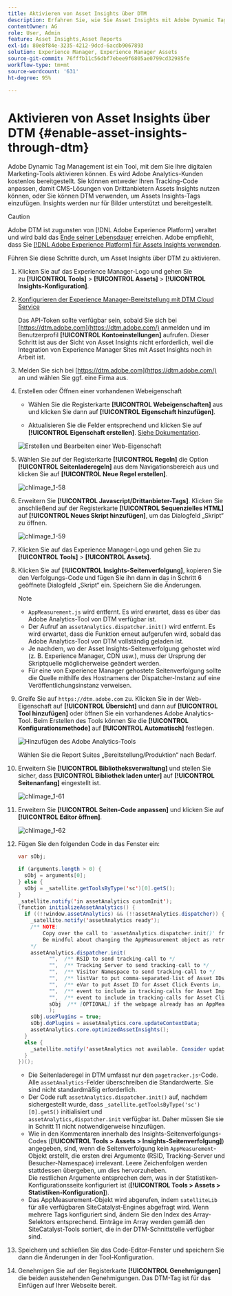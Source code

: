 ```yaml
---
title: Aktivieren von Asset Insights über DTM
description: Erfahren Sie, wie Sie Asset Insights mit Adobe Dynamic Tag Management (DTM) aktivieren können.
contentOwner: AG
role: User, Admin
feature: Asset Insights,Asset Reports
exl-id: 80e8f84e-3235-4212-9dcd-6acdb9067893
solution: Experience Manager, Experience Manager Assets
source-git-commit: 76fffb11c56dbf7ebee9f6805ae0799cd32985fe
workflow-type: tm+mt
source-wordcount: '631'
ht-degree: 95%

---
```


# Aktivieren von Asset Insights über DTM {#enable-asset-insights-through-dtm}

Adobe Dynamic Tag Management ist ein Tool, mit dem Sie Ihre digitalen Marketing-Tools aktivieren können. Es wird Adobe Analytics-Kunden kostenlos bereitgestellt. Sie können entweder Ihren Tracking-Code anpassen, damit CMS-Lösungen von Drittanbietern Assets Insights nutzen können, oder Sie können DTM verwenden, um Assets Insights-Tags einzufügen. Insights werden nur für Bilder unterstützt und bereitgestellt.

>[!CAUTION]
>
>Adobe DTM ist zugunsten von [!DNL Adobe Experience Platform] veraltet und wird bald das [Ende seiner Lebensdauer](https://medium.com/launch-by-adobe/dtm-plans-for-a-sunset-3c6aab003a6f) erreichen. Adobe empfiehlt, dass Sie [ [!DNL Adobe Experience Platform] für Assets Insights verwenden](https://experienceleague.adobe.com/docs/experience-manager-learn/assets/advanced/asset-insights-launch-tutorial.html?lang=de).

Führen Sie diese Schritte durch, um Asset Insights über DTM zu aktivieren.

1. Klicken Sie auf das Experience Manager-Logo und gehen Sie zu **[!UICONTROL Tools]** > **[!UICONTROL Assets]** > **[!UICONTROL Insights-Konfiguration]**.
1. [Konfigurieren der Experience Manager-Bereitstellung mit DTM Cloud Service](/help/sites-administering/dtm.md)

   Das API-Token sollte verfügbar sein, sobald Sie sich bei [https://dtm.adobe.com](https://dtm.adobe.com/) anmelden und im Benutzerprofil **[!UICONTROL Kontoeinstellungen]** aufrufen. Dieser Schritt ist aus der Sicht von Asset Insights nicht erforderlich, weil die Integration von Experience Manager Sites mit Asset Insights noch in Arbeit ist.

1. Melden Sie sich bei [https://dtm.adobe.com](https://dtm.adobe.com/) an und wählen Sie ggf. eine Firma aus.
1. Erstellen oder Öffnen einer vorhandenen Webeigenschaft

   * Wählen Sie die Registerkarte **[!UICONTROL Webeigenschaften]** aus und klicken Sie dann auf **[!UICONTROL Eigenschaft hinzufügen]**.

   * Aktualisieren Sie die Felder entsprechend und klicken Sie auf **[!UICONTROL Eigenschaft erstellen]**. [Siehe Dokumentation](https://experienceleague.adobe.com/docs/experience-manager-learn/getting-started-wknd-tutorial-develop/overview.html?lang=de).

   ![Erstellen und Bearbeiten einer Web-Eigenschaft](assets/Create-edit-web-property.png)

1. Wählen Sie auf der Registerkarte **[!UICONTROL Regeln]** die Option **[!UICONTROL Seitenladeregeln]** aus dem Navigationsbereich aus und klicken Sie auf **[!UICONTROL Neue Regel erstellen]**.

   ![chlimage_1-58](assets/chlimage_1-194.png)

1. Erweitern Sie **[!UICONTROL Javascript/Drittanbieter-Tags]**. Klicken Sie anschließend auf der Registerkarte **[!UICONTROL Sequenzielles HTML]** auf **[!UICONTROL Neues Skript hinzufügen]**, um das Dialogfeld „Skript“ zu öffnen.

   ![chlimage_1-59](assets/chlimage_1-195.png)

1. Klicken Sie auf das Experience Manager-Logo und gehen Sie zu **[!UICONTROL Tools]** > **[!UICONTROL Assets]**.
1. Klicken Sie auf **[!UICONTROL Insights-Seitenverfolgung]**, kopieren Sie den Verfolgungs-Code und fügen Sie ihn dann in das in Schritt 6 geöffnete Dialogfeld „Skript“ ein. Speichern Sie die Änderungen.

   >[!NOTE]
   >
   >* `AppMeasurement.js` wird entfernt. Es wird erwartet, dass es über das Adobe Analytics-Tool von DTM verfügbar ist.
   >* Der Aufruf an `assetAnalytics.dispatcher.init()` wird entfernt. Es wird erwartet, dass die Funktion erneut aufgerufen wird, sobald das Adobe Analytics-Tool von DTM vollständig geladen ist.
   >* Je nachdem, wo der Asset Insights-Seitenverfolgung gehostet wird (z. B. Experience Manager, CDN usw.), muss der Ursprung der Skriptquelle möglicherweise geändert werden.
   >* Für eine von Experience Manager gehostete Seitenverfolgung sollte die Quelle mithilfe des Hostnamens der Dispatcher-Instanz auf eine Veröffentlichungsinstanz verweisen.

1. Greife Sie auf `https://dtm.adobe.com` zu. Klicken Sie in der Web-Eigenschaft auf **[!UICONTROL Übersicht]** und dann auf **[!UICONTROL Tool hinzufügen]** oder öffnen Sie ein vorhandenes Adobe Analytics-Tool. Beim Erstellen des Tools können Sie die **[!UICONTROL Konfigurationsmethode]** auf **[!UICONTROL Automatisch]** festlegen.

   ![Hinzufügen des Adobe Analytics-Tools](assets/Add-Adobe-Analytics-Tool.png)

   Wählen Sie die Report Suites „Bereitstellung/Produktion“ nach Bedarf.

1. Erweitern Sie **[!UICONTROL Bibliotheksverwaltung]** und stellen Sie sicher, dass **[!UICONTROL Bibliothek laden unter]** auf **[!UICONTROL Seitenanfang]** eingestellt ist.

   ![chlimage_1-61](assets/chlimage_1-197.png)

1. Erweitern Sie **[!UICONTROL Seiten-Code anpassen]** und klicken Sie auf **[!UICONTROL Editor öffnen]**.

   ![chlimage_1-62](assets/chlimage_1-198.png)

1. Fügen Sie den folgenden Code in das Fenster ein:

   ```Java
   var sObj;
   
   if (arguments.length > 0) {
     sObj = arguments[0];
   } else {
     sObj = _satellite.getToolsByType('sc')[0].getS();
   }
   _satellite.notify('in assetAnalytics customInit');
   (function initializeAssetAnalytics() {
     if ((!!window.assetAnalytics) && (!!assetAnalytics.dispatcher)) {
       _satellite.notify('assetAnalytics ready');
       /** NOTE:
           Copy over the call to 'assetAnalytics.dispatcher.init()' from Assets Pagetracker
           Be mindful about changing the AppMeasurement object as retrieved above.
       */
       assetAnalytics.dispatcher.init(
             "",  /** RSID to send tracking-call to */
             "",  /** Tracking Server to send tracking-call to */
             "",  /** Visitor Namespace to send tracking-call to */
             "",  /** listVar to put comma-separated-list of Asset IDs for Asset Impression Events in tracking-call, for example, 'listVar1' */
             "",  /** eVar to put Asset ID for Asset Click Events in, for example, 'eVar3' */
             "",  /** event to include in tracking-calls for Asset Impression Events, for example, 'event8' */
             "",  /** event to include in tracking-calls for Asset Click Events, for example, 'event7' */
             sObj  /** [OPTIONAL] if the webpage already has an AppMeasurement object, include the object here. If unspecified, Pagetracker Core shall create its own AppMeasurement object */
             );
       sObj.usePlugins = true;
       sObj.doPlugins = assetAnalytics.core.updateContextData;
       assetAnalytics.core.optimizedAssetInsights();
     }
     else {
       _satellite.notify('assetAnalytics not available. Consider updating the Custom Page Code', 4);
     }
   })();
   ```

   * Die Seitenladeregel in DTM umfasst nur den `pagetracker.js`-Code. Alle `assetAnalytics`-Felder überschreiben die Standardwerte. Sie sind nicht standardmäßig erforderlich.
   * Der Code ruft `assetAnalytics.dispatcher.init()` auf, nachdem sichergestellt wurde, dass `_satellite.getToolsByType('sc')[0].getS()` initialisiert und `assetAnalytics,dispatcher.init` verfügbar ist. Daher müssen Sie sie in Schritt 11 nicht notwendigerweise hinzufügen.
   * Wie in den Kommentaren innerhalb des Insights-Seitenverfolgungs-Codes (**[!UICONTROL Tools > Assets > Insights-Seitenverfolgung]**) angegeben, sind, wenn die Seitenverfolgung kein `AppMeasurement`-Objekt erstellt, die ersten drei Argumente (RSID, Tracking-Server und Besucher-Namespace) irrelevant. Leere Zeichenfolgen werden stattdessen übergeben, um dies hervorzuheben.\
     Die restlichen Argumente entsprechen dem, was in der Statistiken-Konfigurationsseite konfiguriert ist (**[!UICONTROL Tools > Assets > Statistiken-Konfiguration]**).
   * Das AppMeasurement-Objekt wird abgerufen, indem `satelliteLib` für alle verfügbaren SiteCatalyst-Engines abgefragt wird. Wenn mehrere Tags konfiguriert sind, ändern Sie den Index des Array-Selektors entsprechend. Einträge im Array werden gemäß den SiteCatalyst-Tools sortiert, die in der DTM-Schnittstelle verfügbar sind.

1. Speichern und schließen Sie das Code-Editor-Fenster und speichern Sie dann die Änderungen in der Tool-Konfiguration.
1. Genehmigen Sie auf der Registerkarte **[!UICONTROL Genehmigungen]** die beiden ausstehenden Genehmigungen. Das DTM-Tag ist für das Einfügen auf Ihrer Webseite bereit.
